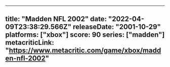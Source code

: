 
---
title: "Madden NFL 2002"
date: "2022-04-09T23:38:29.566Z"
releaseDate: "2001-10-29"
platforms: ["xbox"]
score: 90
series: ["madden"]
metacriticLink: "https://www.metacritic.com/game/xbox/madden-nfl-2002"
---
